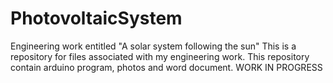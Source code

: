 # PhotovoltaicSystem
Engineering work entitled "A solar system following the sun"
This is a repository for files associated with my engineering work. This repository contain arduino program, photos and word document.
WORK IN PROGRESS